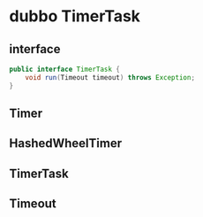 # dubbo TimerTask

## interface

```java
public interface TimerTask {
    void run(Timeout timeout) throws Exception;
}
```

## Timer

## HashedWheelTimer

## TimerTask

## Timeout

